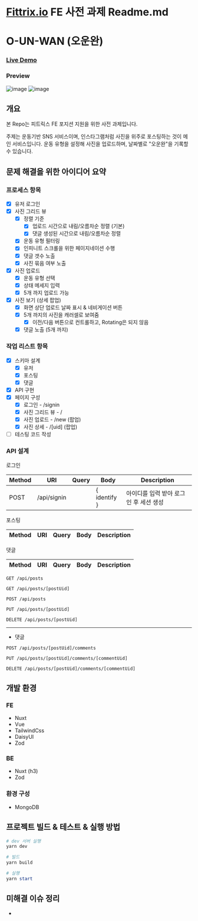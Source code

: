 # [Fittrix.io](http://Fittrix.io) FE 사전 과제 Readme.md

# O-UN-WAN (오운완)
### [Live Demo](https://ouw.t0dd.kr, "live demo link")

### Preview
![image](https://github.com/t0dd-kr/o-un-wan/assets/28590190/dee0073f-0a06-4449-8550-8bdadd27161c)
![image](https://github.com/t0dd-kr/o-un-wan/assets/28590190/2d347bcb-c36f-48f1-ab29-8f18fd9e4669)

## 개요

본 Repo는 피트릭스 FE 포지션 지원을 위한 사전 과제입니다.

주제는 운동기반 SNS 서비스이며, 인스타그램처럼 사진을 위주로 포스팅하는 것이 메인 서비스입니다. 운동 유형을 설정해 사진을 업로드하며, 날짜별로 "오운완"을 기록할 수 있습니다.

## 문제 해결을 위한 아이디어 요약

### 프로세스 항목

- [x] 유저 로그인
- [x] 사진 그리드 뷰
  - [x] 정렬 기준
    - [x] 업로드 시간으로 내림/오름차순 정렬 (기본)
    - [x] 댓글 생성된 시간으로 내림/오름차순 정렬
  - [x] 운동 유형 필터링
  - [x] 인피니트 스크롤을 위한 페이지네이션 수행
  - [x] 댓글 갯수 노출
  - [x] 사진 묶음 여부 노출
- [x] 사진 업로드
  - [x] 운동 유형 선택
  - [x] 상태 메세지 입력
  - [x] 5개 까지 업로드 가능
- [x] 사진 보기 (상세 팝업)
  - [x] 화면 상단 업로드 날짜 표시 & 네비게이션 버튼
  - [x] 5개 까지의 사진을 캐러셀로 보여줌
    - [x] 이전/다음 버튼으로 컨트롤하고, Rotating은 되지 않음
  - [x] 댓글 노출 (5개 까지)

### 작업 리스트 항목

- [x] 스키마 설계
  - [x] 유저
  - [x] 포스팅
  - [x] 댓글
- [x] API 구현
- [x] 페이지 구성
  - [x] 로그인 - /signin
  - [x] 사진 그리드 뷰 - /
  - [x] 사진 업로드 - /new (팝업)
  - [x] 사진 상세 - /[uid] (팝업)
- [ ] 테스팅 코드 작성

### API 설계

로그인

| Method | URI         | Query | Body         | Description                            |
| ------ | ----------- | ----- | ------------ | -------------------------------------- |
| POST   | /api/signin |       | { identify } | 아이디를 입력 받아 로그인 후 세션 생성 |

포스팅

| Method | URI | Query | Body | Description |
| ------ | --- | ----- | ---- | ----------- |

댓글

| Method | URI | Query | Body | Description |
| ------ | --- | ----- | ---- | ----------- |

`GET /api/posts`

`GET /api/posts/[postUid]`

`POST /api/posts`

`PUT /api/posts/[postUid]`

`DELETE /api/posts/[postUid]`

---

- 댓글

`POST /api/posts/[postUid]/comments`

`PUT /api/posts/[postUid]/comments/[commentUid]`

`DELETE /api/posts/[postUid]/comments/[commentUid]`

## 개발 환경

### FE

- Nuxt
- Vue
- TailwindCss
- DaisyUI
- Zod

### BE

- Nuxt (h3)
- Zod

### 환경 구성

- MongoDB

## 프로젝트 빌드 & 테스트 & 실행 방법

```powershell
# dev 서버 실행
yarn dev

# 빌드
yarn build

# 실행
yarn start
```

## 미해결 이슈 정리
- 
